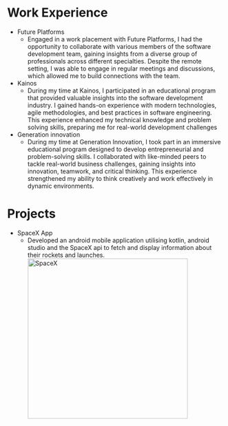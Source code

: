 # Work Experience
- Future Platforms
  - Engaged in a work placement with Future Platforms, I had the
    opportunity to collaborate with various members of the software
    development team, gaining insights from a diverse group of
    professionals across different specialties. Despite the remote setting,
    I was able to engage in regular meetings and discussions, which
    allowed me to build connections with the team.
- Kainos
   - During my time at Kainos, I participated in an educational program that provided valuable insights into the software development industry. I gained hands-on 
   experience with modern technologies, agile methodologies, and best practices in software engineering. This experience enhanced my technical knowledge and problem 
   solving skills, preparing me for real-world development challenges
- Generation innovation
  - During my time at Generation Innovation, I took part in an immersive educational program designed to develop entrepreneurial and problem-solving skills. I collaborated with like-minded peers to tackle real-world business challenges, gaining insights into innovation, teamwork, and critical thinking. This experience strengthened my ability to think creatively and work effectively in dynamic environments.

# Projects
- SpaceX App
   - Developed an android mobile application utilising kotlin, android studio and the SpaceX api to fetch and display information about their rockets and launches.      <img padding="50" width="371" alt="SpaceX" src="https://github.com/user-attachments/assets/c5413991-efb8-4c72-a39e-2bae32fe66f1" />
      



